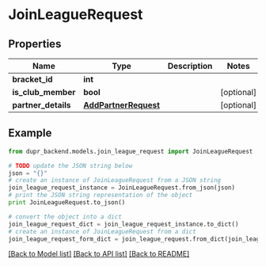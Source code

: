 # JoinLeagueRequest


## Properties
Name | Type | Description | Notes
------------ | ------------- | ------------- | -------------
**bracket_id** | **int** |  | 
**is_club_member** | **bool** |  | [optional] 
**partner_details** | [**AddPartnerRequest**](AddPartnerRequest.md) |  | [optional] 

## Example

```python
from dupr_backend.models.join_league_request import JoinLeagueRequest

# TODO update the JSON string below
json = "{}"
# create an instance of JoinLeagueRequest from a JSON string
join_league_request_instance = JoinLeagueRequest.from_json(json)
# print the JSON string representation of the object
print JoinLeagueRequest.to_json()

# convert the object into a dict
join_league_request_dict = join_league_request_instance.to_dict()
# create an instance of JoinLeagueRequest from a dict
join_league_request_form_dict = join_league_request.from_dict(join_league_request_dict)
```
[[Back to Model list]](../README.md#documentation-for-models) [[Back to API list]](../README.md#documentation-for-api-endpoints) [[Back to README]](../README.md)


